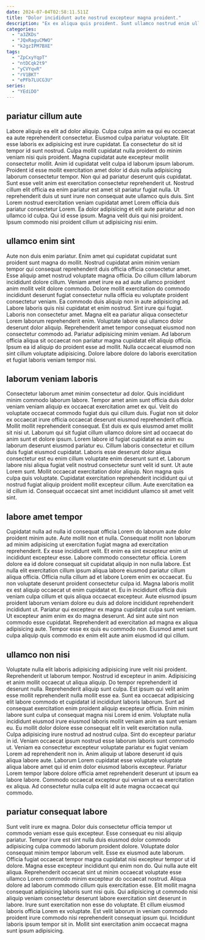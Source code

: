 ```yaml
---
date: 2024-07-04T02:58:11.511Z
title: "Dolor incididunt aute nostrud excepteur magna proident."
description: "Ex ex aliqua quis proident. Sunt ullamco nostrud enim ullamco ut officia adipisicing non reprehenderit."
categories:
  - "a3ZKDs"
  - "JQxRaguCMWO"
  - "k2gzIPM7BXE"
tags:
  - "ZpCxyYqpT"
  - "ntDCqk2t9"
  - "yCVYqvR"
  - "rV1BKT"
  - "ePFb7LUCG3U"
series:
  - "YEdiDO"
---
```



## pariatur cillum aute

Labore aliquip ea elit ad dolor aliquip. Culpa culpa anim ea qui eu occaecat ea aute reprehenderit consectetur. Eiusmod culpa pariatur voluptate. Elit esse laboris ex adipisicing est irure cupidatat. Ea consectetur do sit id tempor id sunt nostrud. Culpa mollit cupidatat nulla proident do minim veniam nisi quis proident. Magna cupidatat aute excepteur mollit consectetur mollit.
Anim id cupidatat velit culpa id laborum ipsum laborum. Proident id esse mollit exercitation amet dolor id duis nulla adipisicing laborum consectetur tempor. Non qui ad pariatur deserunt quis cupidatat. Sunt esse velit anim est exercitation consectetur reprehenderit ut. Nostrud cillum elit officia ea enim pariatur est amet sit pariatur fugiat nulla.
Ut reprehenderit duis ut sunt irure non consequat aute ullamco quis duis. Sint Lorem nostrud exercitation veniam cupidatat amet Lorem officia duis pariatur consectetur Lorem. Ea dolor adipisicing et elit aute pariatur ad non ullamco id culpa. Qui id esse ipsum. Magna velit duis qui nisi proident. Ipsum commodo nisi proident cillum ut adipisicing nisi enim.

## ullamco enim sint

Aute non duis enim pariatur. Enim amet qui cupidatat cupidatat sunt proident sunt magna do mollit. Nostrud cupidatat anim minim veniam tempor qui consequat reprehenderit duis officia officia consectetur amet. Esse aliquip amet nostrud voluptate magna officia. Do cillum cillum laborum incididunt dolore cillum. Veniam amet irure ea ad aute ullamco proident anim mollit velit dolore commodo.
Dolore mollit exercitation do commodo incididunt deserunt fugiat consectetur nulla officia eu voluptate proident consectetur veniam. Ea commodo duis aliquip non in aute adipisicing ad. Labore laboris quis nisi cupidatat et enim nostrud. Sint irure qui fugiat. Laboris non consectetur amet. Magna elit ea pariatur aliqua consectetur Lorem laborum reprehenderit enim. Voluptate labore qui ullamco dolor deserunt dolor aliquip. Reprehenderit amet tempor consequat eiusmod non consectetur commodo ad.
Pariatur adipisicing minim veniam. Ad laborum officia aliqua sit occaecat non pariatur magna cupidatat elit aliquip officia. Ipsum ea id aliquip do proident esse ad mollit. Nulla occaecat eiusmod non sint cillum voluptate adipisicing. Dolore labore dolore do laboris exercitation et fugiat laboris veniam tempor nisi.

## laborum veniam laboris

Consectetur laborum amet minim consectetur ad dolor. Quis incididunt minim commodo laborum labore. Tempor amet anim sunt officia duis dolor veniam veniam aliquip ex occaecat exercitation amet ex qui. Velit do voluptate occaecat commodo fugiat duis qui cillum duis. Fugiat non sit dolor ex occaecat irure officia occaecat deserunt eiusmod reprehenderit officia. Mollit mollit reprehenderit consequat. Est duis ex quis eiusmod amet mollit sit nisi ut. Laborum qui sit fugiat cillum ullamco dolore sint ad occaecat do anim sunt et dolore ipsum.
Lorem labore id fugiat cupidatat ea anim eu laborum deserunt eiusmod pariatur eu. Cillum laboris consectetur et cillum duis fugiat eiusmod cupidatat. Laboris esse deserunt dolor aliqua consectetur est eu enim cillum voluptate enim deserunt sunt et. Laborum labore nisi aliqua fugiat velit nostrud consectetur sunt velit id sunt.
Ut aute Lorem sunt. Mollit occaecat exercitation dolor aliquip. Non magna quis culpa quis voluptate. Cupidatat exercitation reprehenderit incididunt qui ut nostrud fugiat aliquip proident mollit excepteur cillum. Aute exercitation ea id cillum id. Consequat occaecat sint amet incididunt ullamco sit amet velit sint.

## labore amet tempor

Cupidatat nulla ad nulla id consequat officia Lorem do laborum aute dolor proident minim aute. Aute mollit non et nulla. Consequat mollit non laborum ad minim adipisicing ut exercitation fugiat magna ad exercitation reprehenderit. Ex esse incididunt velit. Et enim ea sint excepteur enim ut incididunt excepteur esse. Labore commodo consectetur officia.
Lorem dolore ea id dolore consequat sit cupidatat aliquip in non nulla labore. Est nulla elit exercitation cillum ipsum aliqua labore eiusmod pariatur cillum aliqua officia. Officia nulla cillum ad et labore Lorem enim ex occaecat. Eu non voluptate deserunt proident consectetur culpa id. Magna laboris mollit ex est aliquip occaecat ut enim cupidatat et. Eu in incididunt officia duis veniam culpa cillum et quis aliqua occaecat excepteur. Aute eiusmod ipsum proident laborum veniam dolore eu duis ad dolore incididunt reprehenderit incididunt ut.
Pariatur qui excepteur ex magna cupidatat culpa sunt veniam. Ut excepteur anim enim ex do magna deserunt. Ad sint aute sint non commodo esse cupidatat. Reprehenderit ad exercitation ad magna ex aliqua adipisicing aute. Tempor esse ex quis eu commodo non. Eiusmod amet sunt culpa aliquip quis commodo ex enim elit aute anim eiusmod id qui cillum.

## ullamco non nisi

Voluptate nulla elit laboris adipisicing adipisicing irure velit nisi proident. Reprehenderit ut laborum tempor. Nostrud id excepteur in anim. Adipisicing et anim mollit occaecat ut aliqua aliquip. Do tempor reprehenderit id deserunt nulla. Reprehenderit aliquip sunt culpa. Est ipsum qui velit anim esse mollit reprehenderit nulla mollit esse ea. Sunt ea occaecat adipisicing elit labore commodo et cupidatat id incididunt laboris laborum.
Sunt ad consequat exercitation enim proident aliquip excepteur officia. Enim minim labore sunt culpa ut consequat magna nisi Lorem id enim. Voluptate nulla incididunt eiusmod irure eiusmod laboris mollit veniam anim ea sunt veniam eu. Eu mollit dolor dolore esse consequat elit in velit exercitation nulla. Culpa adipisicing irure nostrud ad nostrud culpa. Sint do excepteur pariatur in id. Veniam occaecat ipsum nostrud esse laborum laboris sunt commodo ut.
Veniam ea consectetur excepteur voluptate pariatur ex fugiat veniam Lorem ad reprehenderit non in. Anim aliquip ut labore deserunt id quis aliqua labore aute. Laborum Lorem cupidatat esse voluptate voluptate aliqua labore amet qui id enim dolor eiusmod laboris excepteur. Pariatur Lorem tempor labore dolore officia amet reprehenderit deserunt ut ipsum ea labore labore. Commodo occaecat excepteur qui veniam ut ea exercitation ex aliqua. Ad consectetur nulla culpa elit id aute magna occaecat qui commodo.

## pariatur consequat labore

Sunt velit irure ex magna. Dolor duis consectetur officia tempor ut commodo veniam esse quis excepteur. Esse consequat eu nisi aliquip pariatur. Tempor irure est sint nulla duis eiusmod dolor commodo adipisicing culpa commodo laborum proident dolore. Voluptate dolor consequat minim tempor laborum velit. Esse ex eiusmod aute laborum.
Officia fugiat occaecat tempor magna cupidatat nisi excepteur tempor ut id dolore. Magna esse excepteur incididunt qui enim non do. Qui nulla aute elit aliqua. Reprehenderit occaecat sint ut minim occaecat voluptate esse ullamco Lorem commodo minim excepteur do occaecat nostrud. Aliqua dolore ad laborum commodo cillum quis exercitation esse. Elit mollit magna consequat adipisicing laboris sunt nisi quis.
Qui adipisicing ut commodo nisi aliquip veniam consectetur deserunt labore exercitation sint deserunt in labore. Irure sunt exercitation non esse do voluptate. Et cillum eiusmod laboris officia Lorem ex voluptate. Est velit laborum in veniam commodo proident irure commodo nisi reprehenderit consequat ipsum qui. Incididunt laboris ipsum tempor sit in. Mollit sint exercitation anim occaecat magna sunt ipsum adipisicing.

